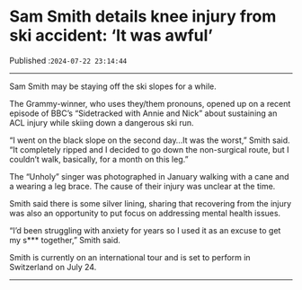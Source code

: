 # Sam Smith details knee injury from ski accident: ‘It was awful’

Published :`2024-07-22 23:14:44`

---

Sam Smith may be staying off the ski slopes for a while.

The Grammy-winner, who uses they/them pronouns, opened up on a recent episode of BBC’s “Sidetracked with Annie and Nick” about sustaining an ACL injury while skiing down a dangerous ski run.

“I went on the black slope on the second day…It was the worst,” Smith said. “It completely ripped and I decided to go down the non-surgical route, but I couldn’t walk, basically, for a month on this leg.”

The “Unholy” singer was photographed in January walking with a cane and a wearing a leg brace. The cause of their injury was unclear at the time.

Smith said there is some silver lining, sharing that recovering from the injury was also an opportunity to put focus on addressing mental health issues.

“I’d been struggling with anxiety for years so I used it as an excuse to get my s*** together,” Smith said.

Smith is currently on an international tour and is set to perform in Switzerland on July 24.

---

